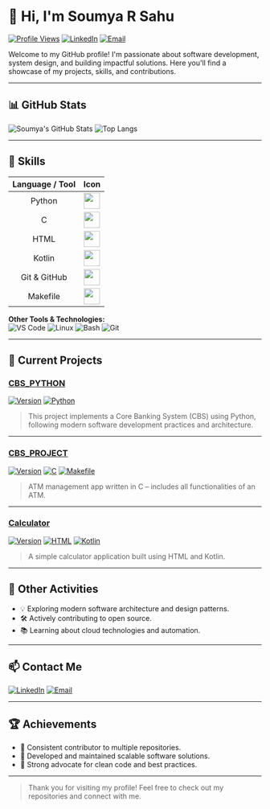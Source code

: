 # 👋 Hi, I'm Soumya R Sahu

[![Profile Views](https://komarev.com/ghpvc/?username=Soumya-r-Sahu&color=blue)](https://github.com/Soumya-r-Sahu)
[![LinkedIn](https://img.shields.io/badge/LinkedIn-blue?logo=linkedin&logoColor=white)](https://www.linkedin.com/in/soumya-ranjan-sahu)
[![Email](https://img.shields.io/badge/Email-kanhsahu657@gmail.com-red?logo=gmail&logoColor=white)](mailto:kanhsahu657@gmail.com)

Welcome to my GitHub profile! I'm passionate about software development, system design, and building impactful solutions. Here you'll find a showcase of my projects, skills, and contributions.

---

## 📊 GitHub Stats

![Soumya's GitHub Stats](https://github-readme-stats.vercel.app/api?username=Soumya-r-Sahu&show_icons=true&theme=radical)
![Top Langs](https://github-readme-stats.vercel.app/api/top-langs/?username=Soumya-r-Sahu&layout=compact&theme=radical)

---

## 🚀 Skills

| Language / Tool | Icon |
|:---:|:---:|
| Python | <img src="https://img.icons8.com/color/48/000000/python.png" width="32"/> |
| C | <img src="https://img.icons8.com/color/48/000000/c-programming.png" width="32"/> |
| HTML | <img src="https://img.icons8.com/color/48/000000/html-5.png" width="32"/> |
| Kotlin | <img src="https://img.icons8.com/color/48/000000/kotlin.png" width="32"/> |
| Git & GitHub | <img src="https://img.icons8.com/ios-glyphs/30/000000/github.png" width="32"/> |
| Makefile | <img src="https://img.icons8.com/ios-filled/50/000000/console.png" width="32"/> |

**Other Tools & Technologies:**  
![VS Code](https://img.shields.io/badge/VS%20Code-007ACC?logo=visual-studio-code&logoColor=white)
![Linux](https://img.shields.io/badge/Linux-FCC624?logo=linux&logoColor=black)
![Bash](https://img.shields.io/badge/Bash-4EAA25?logo=gnubash&logoColor=white)
![Git](https://img.shields.io/badge/Git-F05032?logo=git&logoColor=white)

---

## 📂 Current Projects

### [CBS_PYTHON](https://github.com/Soumya-r-Sahu/CBS_PYTHON)
[![Version](https://img.shields.io/badge/Version-1.1.0-brightgreen)](https://github.com/Soumya-r-Sahu/CBS_PYTHON/releases)
[![Python](https://img.shields.io/badge/Python-100%25-blue?logo=python)](https://www.python.org/)

> This project implements a Core Banking System (CBS) using Python, following modern software development practices and architecture.

---

### [CBS_PROJECT](https://github.com/Soumya-r-Sahu/CBS_PROJECT)
[![Version](https://img.shields.io/badge/Version-1.0.0-blue)](https://github.com/Soumya-r-Sahu/CBS_PROJECT/releases)
[![C](https://img.shields.io/badge/C-99.6%25-00599C?logo=c)](https://en.wikipedia.org/wiki/C_(programming_language))
[![Makefile](https://img.shields.io/badge/Makefile-0.4%25-lightgrey)](https://www.gnu.org/software/make/)

> ATM management app written in C – includes all functionalities of an ATM.

---

### [Calculator](https://github.com/Soumya-r-Sahu/Calculator)
[![Version](https://img.shields.io/badge/Version-1.0.0-orange)](https://github.com/Soumya-r-Sahu/Calculator/releases)
[![HTML](https://img.shields.io/badge/HTML-95.9%25-E34F26?logo=html5)](https://developer.mozilla.org/en-US/docs/Web/HTML)
[![Kotlin](https://img.shields.io/badge/Kotlin-4.1%25-7F52FF?logo=kotlin)](https://kotlinlang.org/)

> A simple calculator application built using HTML and Kotlin.

---

## 📌 Other Activities

- 💡 Exploring modern software architecture and design patterns.
- 🛠️ Actively contributing to open source.
- 📚 Learning about cloud technologies and automation.

---

## 📫 Contact Me

[![LinkedIn](https://img.shields.io/badge/LinkedIn-blue?logo=linkedin&logoColor=white)](https://www.linkedin.com/in/soumya-ranjan-sahu)
[![Email](https://img.shields.io/badge/Email-kanhsahu657@gmail.com-red?logo=gmail&logoColor=white)](mailto:kanhsahu657@gmail.com)

---

## 🏆 Achievements

- 🏅 Consistent contributor to multiple repositories.
- 🚀 Developed and maintained scalable software solutions.
- 🧹 Strong advocate for clean code and best practices.

---

> Thank you for visiting my profile! Feel free to check out my repositories and connect with me.
